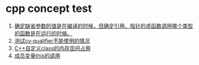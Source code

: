 # cpp concept test

1. [确定缺省参数的值是在编译的时候，但确定引用、指针的虚函数调用哪个类型的函数是在运行的时候。](./test_cpp_concept_01.cpp)
2. [测试cv-qualifier不能使用的情况](./test_cpp_concept_02.cpp)
3. [C++自定义class的内存空间占用](./test_cpp_concept_03.cpp)
4. [成员变量this的调用](./test_cpp_concept_04.cpp)
